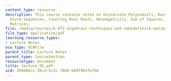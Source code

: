 ```yaml
---
content_type: resource
description: This course contains notes on Univariate Polynomials, Root Bounds and
  Sturm Sequences, Counting Real Roots, Nonnegativity, Sum of Squares, Positive Semidefinite
  Matrices.
file: /media/courses/6-972-algebraic-techniques-and-semidefinite-optimization-spring-2006/260460cc36cd5c2c78b0b04f9b3fe7bd_lecture_05.pdf
file_type: application/pdf
learning_resource_types:
- Lecture Notes
ocw_type: OCWFile
parent_title: Lecture Notes
parent_type: CourseSection
resourcetype: Document
title: lecture_05.pdf
uid: 260460cc-36cd-5c2c-78b0-b04f9b3fe7bd
---
```

